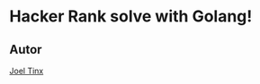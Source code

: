 Hacker Rank solve with Golang!
===================

## Autor ##
[Joel Tinx](https://twitter.com/joeltinx)